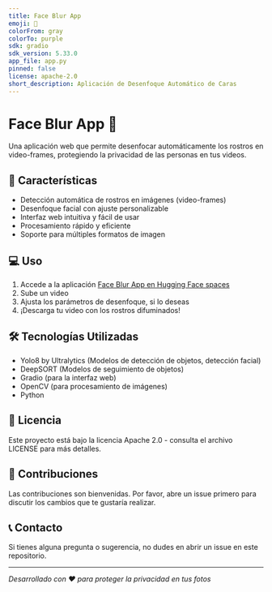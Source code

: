 ```yaml
---
title: Face Blur App
emoji: 🦀
colorFrom: gray
colorTo: purple
sdk: gradio
sdk_version: 5.33.0
app_file: app.py
pinned: false
license: apache-2.0
short_description: Aplicación de Desenfoque Automático de Caras
---
```


# Face Blur App 🦀

Una aplicación web que permite desenfocar automáticamente los rostros en video-frames, protegiendo la privacidad de las personas en tus videos.

## 🌟 Características

- Detección automática de rostros en imágenes (video-frames)
- Desenfoque facial con ajuste personalizable
- Interfaz web intuitiva y fácil de usar
- Procesamiento rápido y eficiente
- Soporte para múltiples formatos de imagen

## 💻 Uso
1. Accede a la aplicación [Face Blur App en Hugging Face spaces](https://huggingface.co/spaces/rakio/face-blur-app)
2. Sube un video
3. Ajusta los parámetros de desenfoque, si lo deseas
5. ¡Descarga tu video con los rostros difuminados!

## 🛠️ Tecnologías Utilizadas
- Yolo8 by Ultralytics (Modelos de detección de objetos, detección facial)
- DeepSORT (Modelos de seguimiento de objetos)
- Gradio (para la interfaz web)
- OpenCV (para procesamiento de imágenes)
- Python

## 📄 Licencia
Este proyecto está bajo la licencia Apache 2.0 - consulta el archivo LICENSE para más detalles.

## 🤝 Contribuciones
Las contribuciones son bienvenidas. Por favor, abre un issue primero para discutir los cambios que te gustaría realizar.

## 📞 Contacto
Si tienes alguna pregunta o sugerencia, no dudes en abrir un issue en este repositorio.


---
_Desarrollado con ❤️ para proteger la privacidad en tus fotos_
